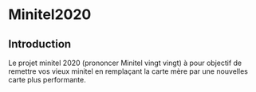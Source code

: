 # Minitel2020

## Introduction
Le projet minitel 2020 (prononcer Minitel vingt vingt) à pour objectif de remettre vos vieux minitel en remplaçant la carte mère par une nouvelles carte plus performante.

